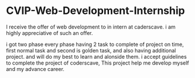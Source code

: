 # CVIP-Web-Development-Internship
I receive the offer of web development to in intern at caderscave. i am highly appreciative of such an offer.

i got two phase every phase having 2 task to complete of project on time, first normal task and second is golden task, and also having additional project. and will do my best to learn and alonside them.
i accept guidelines to complete the project of coderscave, This project help me develop myself and my advance career.
